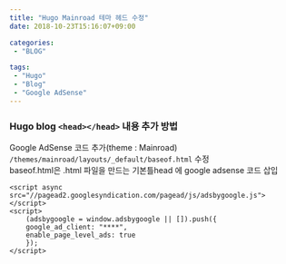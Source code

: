 ```yaml
---
title: "Hugo Mainroad 테마 헤드 수정"
date: 2018-10-23T15:16:07+09:00

categories: 
 - "BLOG"

tags:
 - "Hugo"
 - "Blog"
 - "Google AdSense"
---
```



### Hugo blog `<head></head>` 내용 추가 방법 
Google AdSense 코드 추가(theme : Mainroad)  
`/themes/mainroad/layouts/_default/baseof.html` 수정  
baseof.html은 .html 파일을 만드는 기본틀head 에 google adsense 코드 삽입


```
<script async src="//pagead2.googlesyndication.com/pagead/js/adsbygoogle.js"></script>
<script>
	(adsbygoogle = window.adsbygoogle || []).push({
	google_ad_client: "****",
	enable_page_level_ads: true
	});
</script>
```
